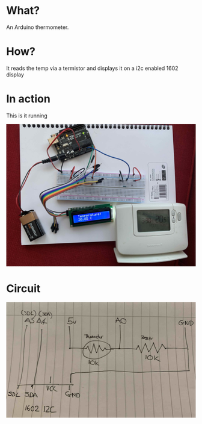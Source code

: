 # What?

An Arduino thermometer.

# How?

It reads the temp via a termistor and displays it on a i2c enabled 1602 display

# In action

This is it running

<img src="./Running.jpg">

# Circuit

<img src="./Circuit.jpg">
